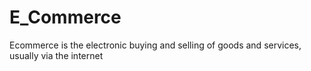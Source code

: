 # E_Commerce
Ecommerce is the electronic buying and selling of goods and services, usually via the internet

